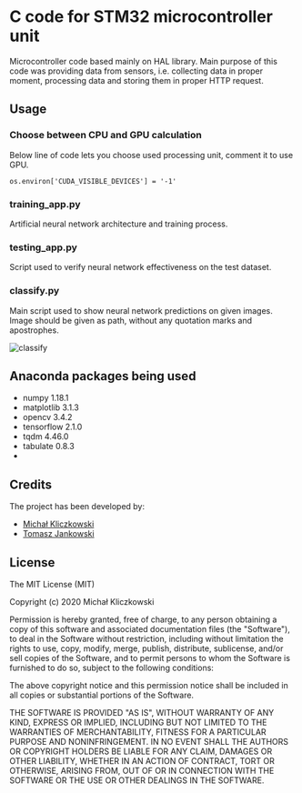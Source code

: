 # C code for STM32 microcontroller unit
Microcontroller code based mainly on HAL library. Main purpose of this code was providing data from sensors, i.e. collecting data in proper moment, processing data and storing them in proper HTTP request.

## Usage

### Choose between CPU and GPU calculation
Below line of code lets you choose used processing unit, comment it to use GPU.
```
os.environ['CUDA_VISIBLE_DEVICES'] = '-1'
```

### training_app.py
Artificial neural network architecture and training process.

### testing_app.py
Script used to verify neural network effectiveness on the test dataset.

### classify.py
Main script used to show neural network predictions on given images. Image should be given as path, without any quotation marks and apostrophes.

![classify](https://user-images.githubusercontent.com/48838669/84918313-bb408a80-b0c0-11ea-921d-22909eec8dbc.png)

## Anaconda packages being used
* numpy 1.18.1
* matplotlib 3.1.3
* opencv 3.4.2
* tensorflow 2.1.0
* tqdm 4.46.0
* tabulate 0.8.3
* 
## Credits
The project has been developed by:
- [Michał Kliczkowski](https://github.com/michal090497)
- [Tomasz Jankowski](https://github.com/tomasz-jankowski)

## License
 
The MIT License (MIT)

Copyright (c) 2020 Michał Kliczkowski

Permission is hereby granted, free of charge, to any person obtaining a copy of this software and associated documentation files (the "Software"), to deal in the Software without restriction, including without limitation the rights to use, copy, modify, merge, publish, distribute, sublicense, and/or sell copies of the Software, and to permit persons to whom the Software is furnished to do so, subject to the following conditions:

The above copyright notice and this permission notice shall be included in all copies or substantial portions of the Software.

THE SOFTWARE IS PROVIDED "AS IS", WITHOUT WARRANTY OF ANY KIND, EXPRESS OR IMPLIED, INCLUDING BUT NOT LIMITED TO THE WARRANTIES OF MERCHANTABILITY, FITNESS FOR A PARTICULAR PURPOSE AND NONINFRINGEMENT. IN NO EVENT SHALL THE AUTHORS OR COPYRIGHT HOLDERS BE LIABLE FOR ANY CLAIM, DAMAGES OR OTHER LIABILITY, WHETHER IN AN ACTION OF CONTRACT, TORT OR OTHERWISE, ARISING FROM, OUT OF OR IN CONNECTION WITH THE SOFTWARE OR THE USE OR OTHER DEALINGS IN THE SOFTWARE.

